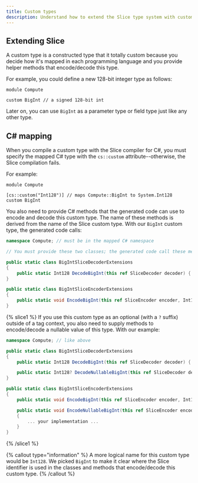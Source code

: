```yaml
---
title: Custom types
description: Understand how to extend the Slice type system with custom types.
---
```


## Extending Slice

A custom type is a constructed type that it totally custom because you decide how it's mapped in each programming
language and you provide helper methods that encode/decode this type.

For example, you could define a new 128-bit integer type as follows:

```slice {% addEncoding=true %}
module Compute

custom BigInt // a signed 128-bit int
```

Later on, you can use `BigInt` as a parameter type or field type just like any other type.

## C# mapping

When you compile a custom type with the Slice compiler for C#, you must specify the mapped C# type with the
`cs::custom` attribute--otherwise, the Slice compilation fails.

For example:

```slice {% addEncoding=true %}
module Compute

[cs::custom("Int128")] // maps Compute::BigInt to System.Int128
custom BigInt
```

You also need to provide C# methods that the generated code can use to encode and decode this custom type. The name
of these methods is derived from the name of the Slice custom type. With our `BigInt` custom type, the generated code
calls:

```csharp
namespace Compute; // must be in the mapped C# namespace

// You must provide these two classes; the generated code call these methods.

public static class BigIntSliceDecoderExtensions
{
    public static Int128 DecodeBigInt(this ref SliceDecoder decoder) { ... your implementation ... }
}

public static class BigIntSliceEncoderExtensions
{
    public static void EncodeBigInt(this ref SliceEncoder encoder, Int128 value) { ... your implementation ... }
}
```

{% slice1 %}
If you use this custom type as an optional (with a `?` suffix) outside of a tag context, you also need to supply methods
to encode/decode a nullable value of this type. With our example:

```csharp
namespace Compute; // like above

public static class BigIntSliceDecoderExtensions
{
    public static Int128 DecodeBigInt(this ref SliceDecoder decoder) { ... your implementation ... }

    public static Int128? DecodeNullableBigInt(this ref SliceDecoder decoder) { ... your implementation ... }
}

public static class BigIntSliceEncoderExtensions
{
    public static void EncodeBigInt(this ref SliceEncoder encoder, Int128 value) { ... your implementation ... }

    public static void EncodeNullableBigInt(this ref SliceEncoder encoder, Int128? value)
    {
        ... your implementation ...
    }
}
```
{% /slice1 %}

{% callout type="information" %}
A more logical name for this custom type would be `Int128`. We picked `BigInt` to make it clear where the Slice
identifier is used in the classes and methods that encode/decode this custom type.
{% /callout %}
